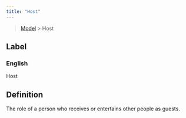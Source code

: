 ```yaml
---
title: "Host"
---
```


> [Model](./../) > Host

## Label

### English
Host


## Definition
The role of a person who receives or entertains other people as guests. 


    
